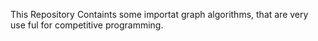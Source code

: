 This Repository Containts some importat graph algorithms, that are very use ful for competitive programming.
